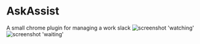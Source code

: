 # AskAssist
A small chrome plugin for managing a work slack 
![screenshot 'watching'](./screen-watching)
![screenshot 'waiting'](./screen-waiting)
